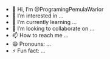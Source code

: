 - 👋 Hi, I’m @ProgramingPemulaWarior
- 👀 I’m interested in ...
- 🌱 I’m currently learning ...
- 💞️ I’m looking to collaborate on ...
- 📫 How to reach me ...
- 😄 Pronouns: ...
- ⚡ Fun fact: ...

<!---
ProgramingPemulaWarior/ProgramingPemulaWarior is a ✨ special ✨ repository because its `README.md` (this file) appears on your GitHub profile.
You can click the Preview link to take a look at your changes.
--->
